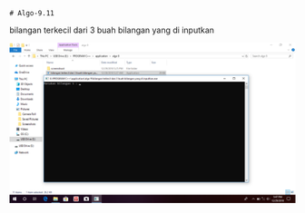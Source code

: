     # Algo-9.11
bilangan terkecil dari 3 buah bilangan yang di inputkan


![img](https://github.com/muhammadyusufalfaqih/Algo-9.11/blob/master/bilangan%20terkecil%20dari%203%20buah%20bilangan%20img.png)
